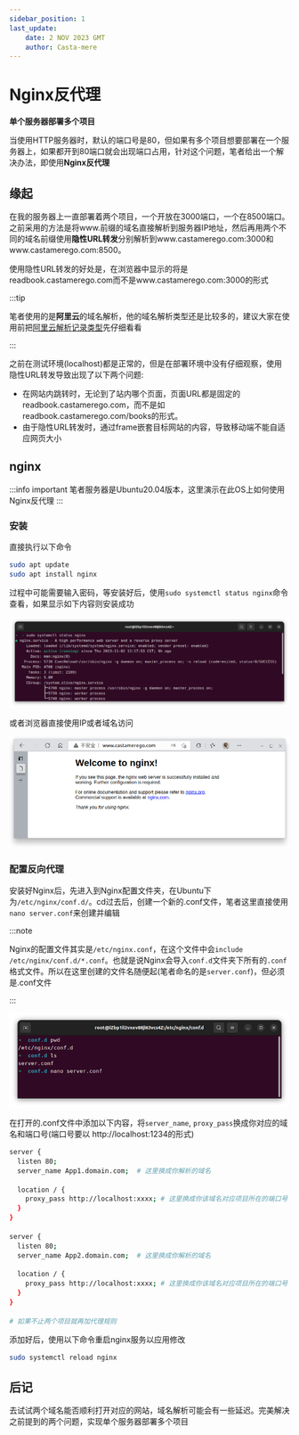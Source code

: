 ```yaml
---
sidebar_position: 1
last_update:
    date: 2 NOV 2023 GMT
    author: Casta-mere
---
```


# Nginx反代理

**单个服务器部署多个项目**

当使用HTTP服务器时，默认的端口号是80，但如果有多个项目想要部署在一个服务器上，如果都开到80端口就会出现端口占用，针对这个问题，笔者给出一个解决办法，即使用**Nginx反代理**

## 缘起

在我的服务器上一直部署着两个项目，一个开放在3000端口，一个在8500端口。之前采用的方法是将www.前缀的域名直接解析到服务器IP地址，然后再用两个不同的域名前缀使用**隐性URL转发**分别解析到www.<span></span>castamerego.com:3000和www.<span></span>castamerego.<span></span>com:8500。

使用隐性URL转发的好处是，在浏览器中显示的将是readbook.<span></span>castamerego.<span></span>com而不是www.<span></span>castamerego.com:3000的形式

:::tip

笔者使用的是**阿里云**的域名解析，他的域名解析类型还是比较多的，建议大家在使用前把[阿里云解析记录类型]先仔细看看

:::

之前在测试环境(localhost)都是正常的，但是在部署环境中没有仔细观察，使用隐性URL转发导致出现了以下两个问题:
+ 在网站内跳转时，无论到了站内哪个页面，页面URL都是固定的readbook.<span></span>castamerego.<span></span>com，而不是如readbook.<span></span>castamerego.<span></span>com/books的形式。
+ 由于隐性URL转发时，通过frame嵌套目标网站的内容，导致移动端不能自适应网页大小

## nginx
:::info important
笔者服务器是Ubuntu20.04版本，这里演示在此OS上如何使用Nginx反代理
:::
### 安装

直接执行以下命令

```bash showLineNumbers
sudo apt update
sudo apt install nginx
```
过程中可能需要输入密码，等安装好后，使用`sudo systemctl status nginx`命令查看，如果显示如下内容则安装成功

![nginx status](./image/nginx反代理/nginxstatus.png "nginx status - terminal")

或者浏览器直接使用IP或者域名访问

![nginx status](./image/nginx反代理/nginxstatus2.png "nginx status —— browser")

### 配置反向代理

安装好Nginx后，先进入到Nginx配置文件夹，在Ubuntu下为`/etc/nginx/conf.d/`。cd过去后，创建一个新的.conf文件，笔者这里直接使用`nano server.conf`来创建并编辑

:::note

Nginx的配置文件其实是`/etc/nginx.conf`，在这个文件中会`include /etc/nginx/conf.d/*.conf`。也就是说Nginx会导入`conf.d`文件夹下所有的`.conf`格式文件。所以在这里创建的文件名随便起(笔者命名的是`server.conf`)，但必须是.conf文件

:::

![路径](./image/nginx反代理/server.confpwd.png "nginx config路径")

在打开的.conf文件中添加以下内容，将`server_name`, `proxy_pass`换成你对应的域名和端口号(端口号要以 http://<span></span>localhost:1234的形式)

```bash showLineNumbers
server {
  listen 80;
  server_name App1.domain.com;  # 这里换成你解析的域名

  location / {
    proxy_pass http://localhost:xxxx; # 这里换成你该域名对应项目所在的端口号
  }
}

server {
  listen 80;
  server_name App2.domain.com;  # 这里换成你解析的域名

  location / {
    proxy_pass http://localhost:xxxx; # 这里换成你该域名对应项目所在的端口号
  }
}

# 如果不止两个项目就再加代理规则
```

添加好后，使用以下命令重启nginx服务以应用修改

```bash  showLineNumbers
sudo systemctl reload nginx
```

## 后记

去试试两个域名能否顺利打开对应的网站，域名解析可能会有一些延迟。完美解决之前提到的两个问题，实现单个服务器部署多个项目

[阿里云解析记录类型]:https://help.aliyun.com/document_detail/29725.html?spm=a2c1d.8251892.0.0.456d5b76vPKwlR#h2-url-6